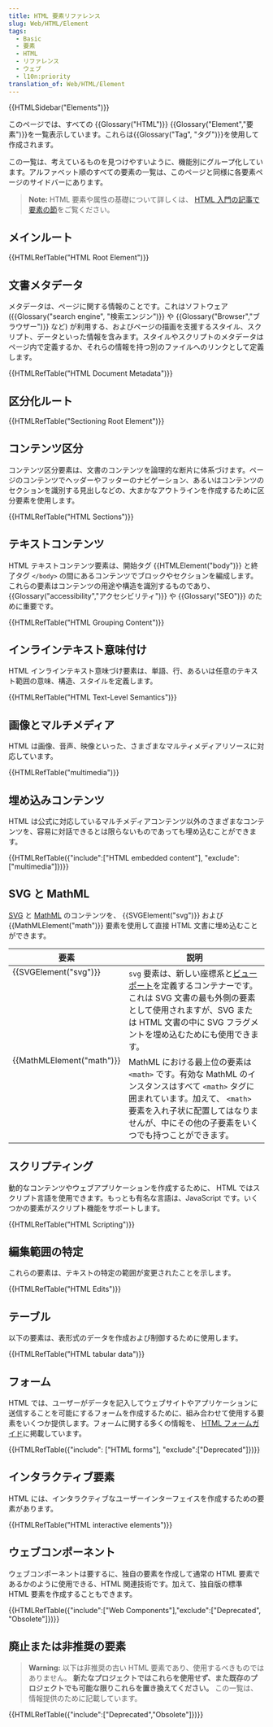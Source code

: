 ```yaml
---
title: HTML 要素リファレンス
slug: Web/HTML/Element
tags:
  - Basic
  - 要素
  - HTML
  - リファレンス
  - ウェブ
  - l10n:priority
translation_of: Web/HTML/Element
---
```


{{HTMLSidebar("Elements")}}

このページでは、すべての {{Glossary("HTML")}} {{Glossary("Element","要素")}}を一覧表示しています。これらは{{Glossary("Tag", "タグ")}}を使用して作成されます。

この一覧は、考えているものを見つけやすいように、機能別にグループ化しています。アルファベット順のすべての要素の一覧は、このページと同様に各要素ページのサイドバーにあります。

> **Note:** HTML 要素や属性の基礎について詳しくは、 [HTML 入門の記事で要素の節](/ja/docs/Learn/HTML/Introduction_to_HTML#elements_%e2%80%94_the_basic_building_blocks)をご覧ください。

## メインルート

{{HTMLRefTable("HTML Root Element")}}

## 文書メタデータ

メタデータは、ページに関する情報のことです。これはソフトウェア ({{Glossary("search engine", "検索エンジン")}} や {{Glossary("Browser","ブラウザー")}} など) が利用する、およびページの描画を支援するスタイル、スクリプト、データといった情報を含みます。スタイルやスクリプトのメタデータはページ内で定義するか、それらの情報を持つ別のファイルへのリンクとして定義します。

{{HTMLRefTable("HTML Document Metadata")}}

## 区分化ルート

{{HTMLRefTable("Sectioning Root Element")}}

## コンテンツ区分

コンテンツ区分要素は、文書のコンテンツを論理的な断片に体系づけます。ページのコンテンツでヘッダーやフッターのナビゲーション、あるいはコンテンツのセクションを識別する見出しなどの、大まかなアウトラインを作成するために区分要素を使用します。

{{HTMLRefTable("HTML Sections")}}

## テキストコンテンツ

HTML テキストコンテンツ要素は、開始タグ {{HTMLElement("body")}} と終了タグ `</body>` の間にあるコンテンツでブロックやセクションを編成します。これらの要素はコンテンツの用途や構造を識別するものであり、{{Glossary("accessibility","アクセシビリティ")}} や {{Glossary("SEO")}} のために重要です。

{{HTMLRefTable("HTML Grouping Content")}}

## インラインテキスト意味付け

HTML インラインテキスト意味づけ要素は、単語、行、あるいは任意のテキスト範囲の意味、構造、スタイルを定義します。

{{HTMLRefTable("HTML Text-Level Semantics")}}

## 画像とマルチメディア

HTML は画像、音声、映像といった、さまざまなマルティメディアリソースに対応しています。

{{HTMLRefTable("multimedia")}}

## 埋め込みコンテンツ

HTML は公式に対応しているマルチメディアコンテンツ以外のさまざまなコンテンツを、容易に対話できるとは限らないものであっても埋め込むことができます。

{{HTMLRefTable({"include":["HTML embedded content"], "exclude":["multimedia"]})}}

## SVG と MathML

[SVG](/ja/docs/Web/SVG) と [MathML](/ja/docs/Web/MathML) のコンテンツを、 {{SVGElement("svg")}} および {{MathMLElement("math")}} 要素を使用して直接 HTML 文書に埋め込むことができます。

<table class="no-markdown">
  <thead>
    <tr>
      <th scope="col">要素</th>
      <th scope="col">説明</th>
    </tr>
  </thead>
  <tbody>
    <tr>
      <td style="vertical-align: top;">{{SVGElement("svg")}}</td>
      <td><code>svg</code> 要素は、新しい座標系と<a href="/ja/docs/Web/SVG/Attribute/viewBox">ビューポート</a>を定義するコンテナーです。これは SVG 文書の最も外側の要素として使用されますが、SVG または HTML 文書の中に SVG フラグメントを埋め込むためにも使用できます。</td>
    </tr>
    <tr>
      <td style="vertical-align: top;">{{MathMLElement("math")}}</td>
      <td>MathML における最上位の要素は <code>&#x3C;math></code> です。有効な MathML のインスタンスはすべて <code>&#x3C;math></code> タグに囲まれています。加えて、 <code>&#x3C;math></code> 要素を入れ子状に配置してはなりませんが、中にその他の子要素をいくつでも持つことができます。</td>
    </tr>
  </tbody>
</table>

## スクリプティング

動的なコンテンツやウェブアプリケーションを作成するために、 HTML ではスクリプト言語を使用できます。もっとも有名な言語は、JavaScript です。いくつかの要素がスクリプト機能をサポートします。

{{HTMLRefTable("HTML Scripting")}}

## 編集範囲の特定

これらの要素は、テキストの特定の範囲が変更されたことを示します。

{{HTMLRefTable("HTML Edits")}}

## テーブル

以下の要素は、表形式のデータを作成および制御するために使用します。

{{HTMLRefTable("HTML tabular data")}}

## フォーム

HTML では、ユーザーがデータを記入してウェブサイトやアプリケーションに送信することを可能にするフォームを作成するために、組み合わせて使用する要素をいくつか提供します。フォームに関する多くの情報を、 [HTML フォームガイド](/ja/docs/Learn/Forms)に掲載しています。

{{HTMLRefTable({"include": ["HTML forms"], "exclude":["Deprecated"]})}}

## インタラクティブ要素

HTML には、インタラクティブなユーザーインターフェイスを作成するための要素があります。

{{HTMLRefTable("HTML interactive elements")}}

## ウェブコンポーネント

ウェブコンポーネントは要するに、独自の要素を作成して通常の HTML 要素であるかのように使用できる、HTML 関連技術です。加えて、独自版の標準 HTML 要素を作成することもできます。

{{HTMLRefTable({"include":["Web Components"],"exclude":["Deprecated", "Obsolete"]})}}

## 廃止または非推奨の要素

> **Warning:** 以下は非推奨の古い HTML 要素であり、使用するべきものではありません。 **新たなプロジェクトではこれらを使用せず、また既存のプロジェクトでも可能な限りこれらを置き換えてください。** この一覧は、情報提供のために記載しています。

{{HTMLRefTable({"include":["Deprecated","Obsolete"]})}}
